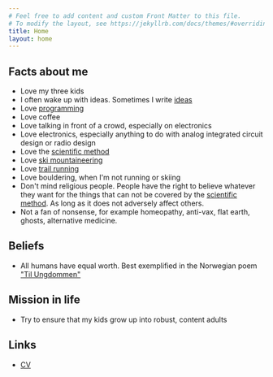 ```yaml
---
# Feel free to add content and custom Front Matter to this file.
# To modify the layout, see https://jekyllrb.com/docs/themes/#overriding-theme-defaults
title: Home
layout: home
---
```


## Facts about me
- Love my three kids
- I often wake up with ideas. Sometimes I write [ideas](https://analogicus.com/ideas) 
- Love [programming](https://github.com/wulffern)
- Love coffee
- Love talking in front of a crowd, especially on electronics
- Love electronics, especially anything to do with analog integrated
  circuit design or radio design
- Love the [scientific method](https://en.wikipedia.org/wiki/Scientific_method)
- Love [ski mountaineering](/assets/ski.png)
- Love [trail running](/assets/trail.png)
- Love bouldering, when I'm not running or skiing
- Don't mind religious people. People have the right to believe
  whatever they want for the things that can not be covered by the [scientific method](https://en.wikipedia.org/wiki/Scientific_method). As long as it does not adversely affect others.
- Not a fan of nonsense, for example
  homeopathy, anti-vax, flat earth, ghosts, alternative medicine.


## Beliefs
- All humans have equal worth. Best exemplified in the Norwegian poem
  ["Til Ungdommen"](https://en.wikipedia.org/wiki/Til_Ungdommen)

## Mission in life
- Try to ensure that my kids grow up into robust, content adults

## Links
- [CV](https://wulffern.github.io/markdown-cv/)
